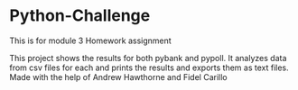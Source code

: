 # Python-Challenge
  This is for module 3 Homework assignment

  This project shows the results for both pybank and pypoll. It analyzes data from csv files for each and prints the results and exports them as text files. Made with the help of Andrew Hawthorne and Fidel Carillo
